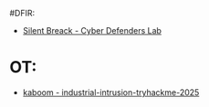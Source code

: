 #DFIR:
   - [Silent Breack - Cyber Defenders Lab](moussa-mousselmal.vercel.app/blog/silent-breach-cyberdefenders-lab)
# OT:
   - [kaboom - industrial-intrusion-tryhackme-2025](https://moussa-mousselmal.vercel.app/blog/kaboom-write-up-thm-industrial)

